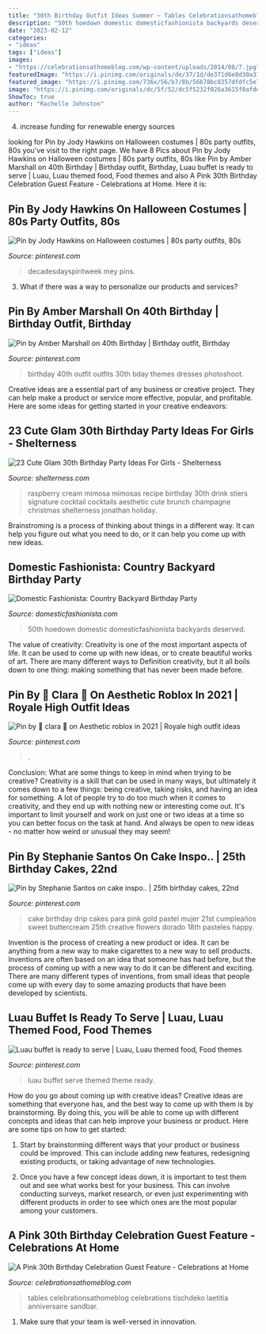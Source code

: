 ```yaml
---
title: "30th Birthday Outfit Ideas Summer ~ Tables Celebrationsathomeblog Celebrations Tischdeko Laetitia Anniversaire Sandbar"
description: "50th hoedown domestic domesticfashionista backyards deserved"
date: "2023-02-12"
categories:
- "ideas"
tags: ["ideas"]
images:
- "https://celebrationsathomeblog.com/wp-content/uploads/2014/08/7.jpg"
featuredImage: "https://i.pinimg.com/originals/de/37/1d/de371d6e0d30a319280a29214db22390.jpg"
featured_image: "https://i.pinimg.com/736x/56/b7/8b/56b78bc8357dfdfc5e7c7a3fd2ed73da.jpg"
image: "https://i.pinimg.com/originals/dc/5f/52/dc5f5232f026a3615f0afde415e77c10.jpg"
ShowToc: true
author: "Rachelle Johnston"
---
```



4. increase funding for renewable energy sources

	

		
looking for Pin by Jody Hawkins on Halloween costumes | 80s party outfits, 80s you've visit to the right page. We have 8 Pics about Pin by Jody Hawkins on Halloween costumes | 80s party outfits, 80s like Pin by Amber Marshall on 40th Birthday | Birthday outfit, Birthday, Luau buffet is ready to serve | Luau, Luau themed food, Food themes and also A Pink 30th Birthday Celebration Guest Feature - Celebrations at Home. Here it is:
		
    
## Pin By Jody Hawkins On Halloween Costumes | 80s Party Outfits, 80s

<img loading=lazy src="https://i.pinimg.com/736x/56/b7/8b/56b78bc8357dfdfc5e7c7a3fd2ed73da.jpg" onerror="this.onerror=null;this.src='https://tse3.mm.bing.net/th?id=OIP.jCBBTNvVhzj6teyC3U0SLAHaJ4&amp;pid=15.1';" alt="Pin by Jody Hawkins on Halloween costumes | 80s party outfits, 80s">

_Source: pinterest.com_

>decadesdayspiritweek mey pins. 

	

3. What if there was a way to personalize our products and services?

    
## Pin By Amber Marshall On 40th Birthday | Birthday Outfit, Birthday

<img loading=lazy src="https://i.pinimg.com/originals/de/37/1d/de371d6e0d30a319280a29214db22390.jpg" onerror="this.onerror=null;this.src='https://tse2.mm.bing.net/th?id=OIP.AJsYOr_x3pZ5u2fDN4tE3gHaNd&amp;pid=15.1';" alt="Pin by Amber Marshall on 40th Birthday | Birthday outfit, Birthday">

_Source: pinterest.com_

>birthday 40th outfit outfits 30th bday themes dresses photoshoot. 

	

Creative ideas are a essential part of any business or creative project. They can help make a product or service more effective, popular, and profitable. Here are some ideas for getting started in your creative endeavors:

    
## 23 Cute Glam 30th Birthday Party Ideas For Girls - Shelterness

<img loading=lazy src="https://i.shelterness.com/2017/02/22-raspberry-cream-mimosas-as-a-wedding-cocktail.jpg" onerror="this.onerror=null;this.src='https://tse1.mm.bing.net/th?id=OIP.l6JGlaHnSGsZUBpOqe7LBwHaKX&amp;pid=15.1';" alt="23 Cute Glam 30th Birthday Party Ideas For Girls - Shelterness">

_Source: shelterness.com_

>raspberry cream mimosa mimosas recipe birthday 30th drink stiers signature cocktail cocktails aesthetic cute brunch champagne christmas shelterness jonathan holiday. 

	

Brainstroming is a process of thinking about things in a different way. It can help you figure out what you need to do, or it can help you come up with new ideas.

    
## Domestic Fashionista: Country Backyard Birthday Party

<img loading=lazy src="https://2.bp.blogspot.com/-az1vAIEr9tQ/Tl2Dx-TkHTI/AAAAAAAAI8I/PmGF5PrOJFY/s1600/country+bday-99.jpg" onerror="this.onerror=null;this.src='https://tse4.mm.bing.net/th?id=OIP.vqd8bva7xpD5jmphFOh6vQHaLE&amp;pid=15.1';" alt="Domestic Fashionista: Country Backyard Birthday Party">

_Source: domesticfashionista.com_

>50th hoedown domestic domesticfashionista backyards deserved. 

	

The value of creativity:
Creativity is one of the most important aspects of life. It can be used to come up with new ideas, or to create beautiful works of art. There are many different ways to Definition creativity, but it all boils down to one thing: making something that has never been made before.

    
## Pin By 🖤 Clara 🍥 On Aesthetic Roblox In 2021 | Royale High Outfit Ideas

<img loading=lazy src="https://i.pinimg.com/736x/e2/b1/23/e2b123b706666a2f57df8c2cb00c1773.jpg" onerror="this.onerror=null;this.src='https://tse2.mm.bing.net/th?id=OIP.5Hb4fps4pk7z5FAByQ3gPAHaFz&amp;pid=15.1';" alt="Pin by 🖤 clara 🍥 on Aesthetic roblox in 2021 | Royale high outfit ideas">

_Source: pinterest.com_

>. 

	

Conclusion: What are some things to keep in mind when trying to be creative?
Creativity is a skill that can be used in many ways, but ultimately it comes down to a few things: being creative, taking risks, and having an idea for something. A lot of people try to do too much when it comes to creativity, and they end up with nothing new or interesting come out. It's important to limit yourself and work on just one or two ideas at a time so you can better focus on the task at hand. And always be open to new ideas - no matter how weird or unusual they may seem!

    
## Pin By Stephanie Santos On Cake Inspo.. | 25th Birthday Cakes, 22nd

<img loading=lazy src="https://i.pinimg.com/originals/dc/5f/52/dc5f5232f026a3615f0afde415e77c10.jpg" onerror="this.onerror=null;this.src='https://tse2.mm.bing.net/th?id=OIP.Gjp9YJvwHJ5SiSTWl28FyAHaJ4&amp;pid=15.1';" alt="Pin by Stephanie Santos on cake inspo.. | 25th birthday cakes, 22nd">

_Source: pinterest.com_

>cake birthday drip cakes para pink gold pastel mujer 21st cumpleaños sweet buttercream 25th creative flowers dorado 18th pasteles happy. 

	

Invention is the process of creating a new product or idea. It can be anything from a new way to make cigarettes to a new way to sell products. Inventions are often based on an idea that someone has had before, but the process of coming up with a new way to do it can be different and exciting. There are many different types of inventions, from small ideas that people come up with every day to some amazing products that have been developed by scientists.

    
## Luau Buffet Is Ready To Serve | Luau, Luau Themed Food, Food Themes

<img loading=lazy src="https://i.pinimg.com/736x/d9/8a/d7/d98ad741c9ef6c97e0416c8c4c3ef2ed.jpg" onerror="this.onerror=null;this.src='https://tse3.mm.bing.net/th?id=OIP.7aaPnwBlZhqmc4ejhicWrQHaJ3&amp;pid=15.1';" alt="Luau buffet is ready to serve | Luau, Luau themed food, Food themes">

_Source: pinterest.com_

>luau buffet serve themed theme ready. 

	

How do you go about coming up with creative ideas?
Creative ideas are something that everyone has, and the best way to come up with them is by brainstorming. By doing this, you will be able to come up with different concepts and ideas that can help improve your business or product. Here are some tips on how to get started:
1. Start by brainstorming different ways that your product or business could be improved. This can include adding new features, redesigning existing products, or taking advantage of new technologies.

2. Once you have a few concept ideas down, it is important to test them out and see what works best for your business. This can involve conducting surveys, market research, or even just experimenting with different products in order to see which ones are the most popular among your customers.


    
## A Pink 30th Birthday Celebration Guest Feature - Celebrations At Home

<img loading=lazy src="https://celebrationsathomeblog.com/wp-content/uploads/2014/08/7.jpg" onerror="this.onerror=null;this.src='https://tse1.mm.bing.net/th?id=OIP.lqFypEuVa2sy5ZR8Y00-YAHaKR&amp;pid=15.1';" alt="A Pink 30th Birthday Celebration Guest Feature - Celebrations at Home">

_Source: celebrationsathomeblog.com_

>tables celebrationsathomeblog celebrations tischdeko laetitia anniversaire sandbar. 

	

1. Make sure that your team is well-versed in innovation.

